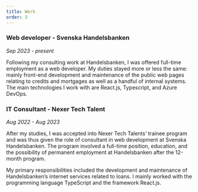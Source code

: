 ```yaml
---
title: Work
order: 3
---
```


### Web developer - Svenska Handelsbanken

_Sep 2023 - present_

Following my consulting work at Handelsbanken, I was offered full-time employment as a web developer. My duties stayed more or less the same: mainly front-end development and maintenance of the public web pages relating to credits and mortgages as well as a handful of internal systems. The main technologies I work with are React.js, Typescript, and Azure DevOps.

### IT Consultant - Nexer Tech Talent

_Aug 2022 - Aug 2023_

After my studies, I was accepted into Nexer Tech Talents’ trainee program and was thus given the role of consultant in web development at Svenska Handelsbanken. The program involved a full-time position, education, and the possibility of permanent employment at Handelsbanken after the 12-month program.

My primary responsibilities included the development and maintenance of Handelsbanken’s internet services related to loans. I mainly worked with the programming language TypeScript and the framework React.js.
